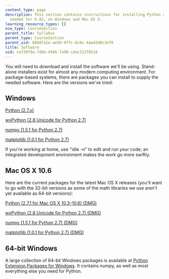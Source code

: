 ```yaml
---
content_type: page
description: This section contains instructions for installing Python and other software
  needed for 6.02, on Windows and Mac OS X.
learning_resource_types: []
ocw_type: CourseSection
parent_title: Syllabus
parent_type: CourseSection
parent_uid: 6888fa1e-ae58-9ffc-6c0c-4ae42d0c3e70
title: Software
uid: ce720f9a-7dbb-d506-7a90-cdac312f0518
---
```


You will need to download and install the software we'll be using. Stand-alone installers exist for almost any modern computing environment. For package-based systems, there are packages you can install to supply the needed software. Here are the versions we've tried:

Windows
-------

[Python (2.7.x)](http://python.org/download/)

[wxPython (2.8 Unicode for Python 2.7)](http://www.wxpython.org/download.php)

[numpy (1.5.1 for Python 2.7)](http://sourceforge.net/projects/numpy/files/NumPy/1.5.1/)

[matplotlib (1.0.1 for Python 2.7)](http://sourceforge.net/projects/matplotlib/files/)

If you're working at home, use "idle -n" to edit and run your code; an integrated development environment makes the work go more swiftly.

Mac OS X 10.6
-------------

Here are the current packages for the latest Mac OS X releases (you'll want to go with the 32-bit versions as some of the math libraries we use aren't yet available as 64-bit versions):

[Python (2.7.1 for Mac OS X 10.3–10.6) (DMG)](http://python.org/ftp/python/2.7.1/python-2.7.1-macosx10.3.dmg)

[wxPython (2.8 Unicode for Python 2.7) (DMG)](http://downloads.sourceforge.net/wxpython/wxPython2.8-osx-unicode-2.8.11.0-universal-py2.7.dmg)

[numpy (1.5.1 for Python 2.7) (DMG)](http://sourceforge.net/projects/numpy/files/NumPy/1.5.1/numpy-1.5.1-py2.7-python.org-macosx10.5.dmg/download)

[matplotlib (1.0.1 for Python 2.7) (DMG)](http://sourceforge.net/projects/matplotlib/files/matplotlib/matplotlib-1.0.1/matplotlib-1.0.1-python.org-32bit-py2.7-macosx10.3.dmg/download)

64-bit Windows
--------------

A large collection of 64-bit Windows packages is available at [Python Extension Packages for Windows](http://www.lfd.uci.edu/~gohlke/pythonlibs/). It contains numpy, as well as most everything else you need for Python.